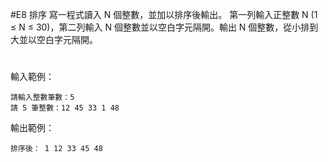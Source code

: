 #E8 排序
寫一程式讀入 N 個整數，並加以排序後輸出。
第一列輸入正整數 N (1 ≤ N ≤ 30)，第二列輸入 N 個整數並以空白字元隔開。輸出 N 個整數，從小排到大並以空白字元隔開。
#
輸入範例：
```
請輸入整數筆數：5
請 5 筆整數：12 45 33 1 48
```
輸出範例：
```
排序後： 1 12 33 45 48
```
